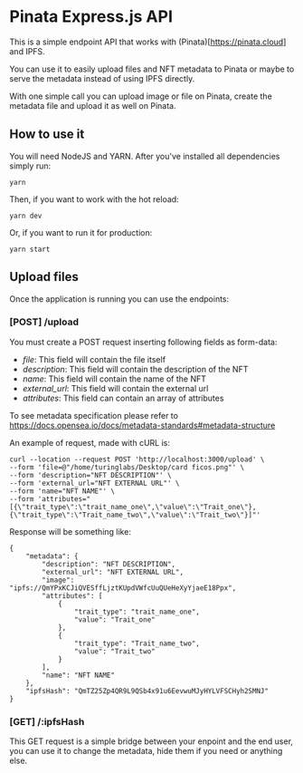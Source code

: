 # Pinata Express.js API

This is a simple endpoint API that works with (Pinata)[https://pinata.cloud] and IPFS.

You can use it to easily upload files and NFT metadata to Pinata or maybe to serve the metadata instead of using IPFS directly.

With one simple call you can upload image or file on Pinata, create the metadata file and upload it as well on Pinata.

## How to use it

You will need NodeJS and YARN. After you've installed all dependencies simply run:

```
yarn
```

Then, if you want to work with the hot reload:

```
yarn dev
```

Or, if you want to run it for production:

```
yarn start
```

## Upload files

Once the application is running you can use the endpoints:

### [POST] /upload

You must create a POST request inserting following fields as form-data:
- *file*: This field will contain the file itself
- *description*: This field will contain the description of the NFT
- *name*: This field will contain the name of the NFT
- *external_url*: This field will contain the external url
- *attributes*: This field can contain an array of attributes

To see metadata specification please refer to https://docs.opensea.io/docs/metadata-standards#metadata-structure

An example of request, made with cURL is:

```
curl --location --request POST 'http://localhost:3000/upload' \
--form 'file=@"/home/turinglabs/Desktop/card ficos.png"' \
--form 'description="NFT DESCRIPTION"' \
--form 'external_url="NFT EXTERNAL URL"' \
--form 'name="NFT NAME"' \
--form 'attributes="[{\"trait_type\":\"trait_name_one\",\"value\":\"Trait_one\"},{\"trait_type\":\"Trait_name_two\",\"value\":\"Trait_two\"}]"'
```

Response will be something like:
```
{
    "metadata": {
        "description": "NFT DESCRIPTION",
        "external_url": "NFT EXTERNAL URL",
        "image": "ipfs://QmYPxKCJiQVESffLjztKUpdVWfcUuQUeHeXyYjaeE18Ppx",
        "attributes": [
            {
                "trait_type": "trait_name_one",
                "value": "Trait_one"
            },
            {
                "trait_type": "Trait_name_two",
                "value": "Trait_two"
            }
        ],
        "name": "NFT NAME"
    },
    "ipfsHash": "QmTZ25Zp4QR9L9QSb4x91u6EevwuMJyHYLVFSCHyh2SMNJ"
}
```

### [GET] /:ipfsHash

This GET request is a simple bridge between your enpoint and the end user, you can use it to change the metadata, hide them if you need or anything else.